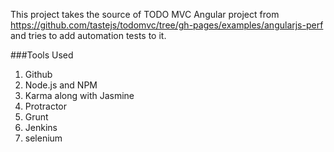 This project takes the source of TODO MVC Angular project from https://github.com/tastejs/todomvc/tree/gh-pages/examples/angularjs-perf
and tries to add automation tests to it.

###Tools Used

1. Github
3. Node.js and NPM
4. Karma along with Jasmine
4. Protractor
5. Grunt
6. Jenkins
7. selenium
